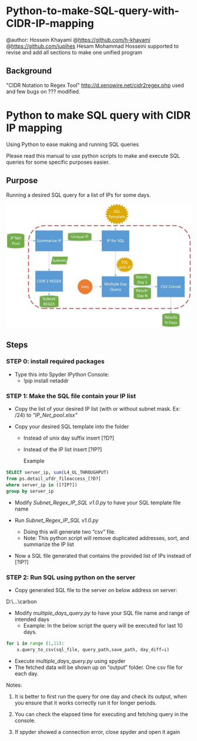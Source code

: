 # Python-to-make-SQL-query-with-CIDR-IP-mapping

@author: Hossein Khayami @https://github.com/h-khayami
@https://github.com/jupihes Hesam Mohammad Hosseini supported to revise and add all sections to make one unified program

## Background


"CIDR Notation to Regex Tool" http://d.xenowire.net/cidr2regex.php used and few bugs on ??? modified.


# Python to make SQL query with CIDR IP mapping

Using Python to ease making and running SQL queries

Please read this manual to use python scripts to make and execute SQL queries for some specific purposes easier.
## Purpose
Running a desired SQL query for a list of IPs for some days.

![Schematic](https://github.com/jupihes/Python-to-make-SQL-query-with-CIDR-IP-mapping/blob/main/schematic%20of%20workflow.jpg)

## Steps

### STEP 0:  install required packages

- Type this into Spyder IPython Console:
  - !pip install netaddr

### **STEP 1:** Make the SQL file contain your IP list 

- Copy the list of your desired IP list (with or without subnet mask. Ex: /24) to *“IP_Net_pool.xlsx”*

- Copy your desired SQL template into the folder

  - Instead of unix day suffix insert [?D?]

  - Instead of the IP list insert [?IP?]

    Example

```sql
SELECT server_ip, sum(L4_UL_THROUGHPUT)
from ps.detail_ufdr_fileaccess_[?D?] 
where server_ip in ([?IP?])
group by server_ip
```

 

- Modify *Subnet_Regex_IP_SQL v1.0.py* to have your SQL template file name
- Run *Subnet_Regex_IP_SQL v1.0.py*
  - Doing this will generate two “csv” file. 
  - Note: This python script will remove duplicated addresses, sort, and summarize the IP list

- Now a SQL file generated that contains the provided list of IPs instead of [?IP?]

 

### **STEP 2:** Run SQL using python on the server

- Copy generated SQL file to the server on below address on server:

D:\\...\carbon

- Modify *multiple_days_query.py* to have your SQL file name and range of intended days
  - Example: In the below script the query will be executed for last 10 days.

```python
for i in range (1,11):     
    x.query_to_csv(sql_file, query_path,save_path, day_diff=i)
```

- Execute *multiple_days_query.py* using spyder 
- The fetched data will be shown up on “output” folder. One csv file for each day.

Notes:

1. It is better to first run the query for one day and check its output, when you ensure that it works correctly run it for longer periods.

2. You can check the elapsed time for executing and fetching query in the console.

3. If spyder showed a connection error, close spyder and open it again

 
